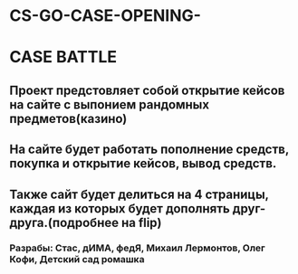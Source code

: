 # CS-GO-CASE-OPENING-
# CASE BATTLE
## Проект предстовляет собой открытие кейсов на сайте с выпонием рандомных предметов(казино)
## На сайте будет работать пополнение средств, покупка и открытие кейсов, вывод средств.
## Также сайт будет делиться на 4 страницы, каждая из которых будет дополнять друг-друга.(подробнее на flip)
### Разрабы: Стас, дИМА, федЯ, Михаил Лермонтов, Олег Кофи, Детский сад ромашка

